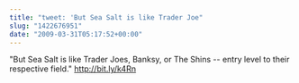 ```yaml
---
title: "tweet: 'But Sea Salt is like Trader Joe"
slug: "1422676951"
date: "2009-03-31T05:17:52+00:00"
---
```

"But Sea Salt is like Trader Joes, Banksy, or The Shins -- entry level to their respective field." http://bit.ly/k4Rn